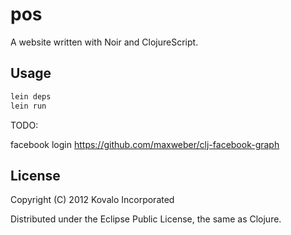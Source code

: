 # pos

A website written with Noir and ClojureScript.

## Usage

```bash
lein deps
lein run
```

TODO:

facebook login
https://github.com/maxweber/clj-facebook-graph



## License

Copyright (C) 2012 Kovalo Incorporated

Distributed under the Eclipse Public License, the same as Clojure.


